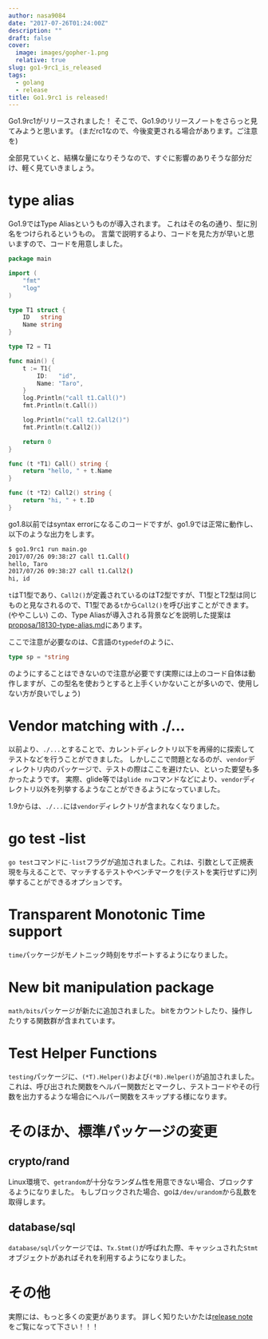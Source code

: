 ```yaml
---
author: nasa9084
date: "2017-07-26T01:24:00Z"
description: ""
draft: false
cover:
  image: images/gopher-1.png
  relative: true
slug: go1-9rc1_is_released
tags:
  - golang
  - release
title: Go1.9rc1 is released!
---
```



Go1.9rc1がリリースされました！
そこで、Go1.9のリリースノートをさらっと見てみようと思います。
(まだrc1なので、今後変更される場合があります。ご注意を)

全部見ていくと、結構な量になりそうなので、すぐに影響のありそうな部分だけ、軽く見ていきましょう。

# type alias
Go1.9ではType Aliasというものが導入されます。
これはその名の通り、型に別名をつけられるというもの。
言葉で説明するより、コードを見た方が早いと思いますので、コードを用意しました。

``` go
package main

import (
	"fmt"
	"log"
)

type T1 struct {
	ID   string
	Name string
}

type T2 = T1

func main() {
	t := T1{
		ID:   "id",
		Name: "Taro",
	}
	log.Println("call t1.Call()")
	fmt.Println(t.Call())

	log.Println("call t2.Call2()")
	fmt.Println(t.Call2())

	return 0
}

func (t *T1) Call() string {
	return "hello, " + t.Name
}

func (t *T2) Call2() string {
	return "hi, " + t.ID
}
```

go1.8以前ではsyntax errorになるこのコードですが、go1.9では正常に動作し、以下のような出力をします。

``` bash
$ go1.9rc1 run main.go
2017/07/26 09:38:27 call t1.Call()
hello, Taro
2017/07/26 09:38:27 call t1.Call2()
hi, id
```

`t`はT1型であり、`Call2()`が定義されているのはT2型ですが、T1型とT2型は同じものと見なされるので、T1型である`t`から`Call2()`を呼び出すことができます。(ややこしい)
この、Type Aliasが導入される背景などを説明した提案は[proposa/18130-type-alias.md](https://github.com/golang/proposal/blob/master/design/18130-type-alias.md)にあります。

ここで注意が必要なのは、C言語の`typedef`のように、
``` go
type sp = *string
```
のようにすることはできないので注意が必要です(実際には上のコード自体は動作しますが、この型名を使おうとすると上手くいかないことが多いので、使用しない方が良いでしょう)

# Vendor matching with ./...
以前より、`./...`とすることで、カレントディレクトリ以下を再帰的に探索してテストなどを行うことができました。
しかしここで問題となるのが、`vendor`ディレクトリ内のパッケージで、テストの際はここを避けたい、といった要望も多かったようです。
実際、glide等では`glide nv`コマンドなどにより、`vendor`ディレクトリ以外を列挙するようなことができるようになっていました。

1.9からは、`./...`には`vendor`ディレクトリが含まれなくなりました。

# go test -list
`go test`コマンドに`-list`フラグが追加されました。これは、引数として正規表現を与えることで、マッチするテストやベンチマークを(テストを実行せずに)列挙することができるオプションです。

# Transparent Monotonic Time support 
`time`パッケージがモノトニック時刻をサポートするようになりました。

# New bit manipulation package
`math/bits`パッケージが新たに追加されました。
bitをカウントしたり、操作したりする関数群が含まれています。

# Test Helper Functions
`testing`パッケージに、`(*T).Helper()`および`(*B).Helper()`が追加されました。
これは、呼び出された関数をヘルパー関数だとマークし、テストコードやその行数を出力するような場合にヘルパー関数をスキップする様になります。

# そのほか、標準パッケージの変更
## crypto/rand
Linux環境で、`getrandom`が十分なランダム性を用意できない場合、ブロックするようになりました。
もしブロックされた場合、goは`/dev/urandom`から乱数を取得します。

## database/sql
`database/sql`パッケージでは、`Tx.Stmt()`が呼ばれた際、キャッシュされた`Stmt`オブジェクトがあればそれを利用するようになりました。

# その他
実際には、もっと多くの変更があります。
詳しく知りたいかたは[release note](https://tip.golang.org/doc/go1.9)をご覧になって下さい！！！


